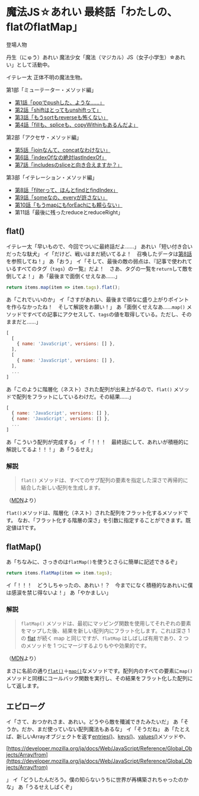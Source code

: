 # 魔法JS☆あれい 最終話「わたしの、flatのflatMap」

登場人物

丹生（にゅう）あれい
魔法少女「魔法（マジカル）JS（女子小学生）☆あれい」として活動中。

イテレー太
正体不明の魔法生物。

第1部「ミューテーター・メソッド編」
* [第1話「popでpushした、ような……」](https://qiita.com/8amjp/items/e44e707ccc8c95b4a40d)
* [第2話「shiftはとってもunshiftって」](https://qiita.com/8amjp/items/3fc1b2defd28ba1c2df3)
* [第3話「もうsortもreverseも怖くない」](https://qiita.com/8amjp/items/86f5294981fbebd3fe2d)
* [第4話「fillも、spliceも、copyWithinもあるんだよ」](https://qiita.com/8amjp/items/0741e35b70ea32711265)

第2部「アクセサ・メソッド編」
* [第5話「joinなんて、concatなわけない」](https://qiita.com/8amjp/items/229c41ad2146728abd89)
* [第6話「indexOfなの絶対lastIndexOf」](https://qiita.com/8amjp/items/f7e421722e419c1c0a7d)
* [第7話「includesのsliceと向き合えますか？」](https://qiita.com/8amjp/items/007ac192399225db3843)

第3部「イテレーション・メソッド編」
* [第8話「filterって、ほんとfindとfindIndex」](https://qiita.com/8amjp/items/f7014b09c5c2a6440a74)
* [第9話「someなの、everyが許さない」](https://qiita.com/8amjp/items/ec91d29f8f166b45efbb)
* [第10話「もうmapにもforEachにも頼らない」](https://qiita.com/8amjp/items/25859c085119cdceed89)
* 第11話「最後に残ったreduceとreduceRight」

## flat()

イテレー太「早いもので、今回でついに最終話だよ……」
あれい「短い付き合いだったな駄犬」
イ「だけど、戦いはまだ続いてるよ！　召喚したデータは[第8話](https://qiita.com/8amjp/items/f7014b09c5c2a6440a74)を参照してね！」
あ「おう」
イ「そして、最後の敵の弱点は、『記事で使われているすべてのタグ（`tags`）の一覧』だよ！　さあ、タグの一覧を`return`して敵を倒してよ！」
あ「最後まで面倒くせえなあ……」

```js
return items.map(item => item.tags).flat();
```

あ「これでいいのか」
イ「さすがあれい、最後まで頑なに盛り上がりポイントを作らなかったね！　そして解説をお願い！」
あ「面倒くせえなあ……`map()` メソッドですべての記事にアクセスして、`tags`の値を取得している。ただし、そのままだと……」

```js
[
  [
    { name: 'JavaScript', versions: [] },
  ],
  [
    { name: 'JavaScript', versions: [] },
  ],
  ...
]
```

あ「このように階層化（ネスト）された配列が出来上がるので、`flat()` メソッドで配列をフラットにしているわけだ。その結果……」

```js
[
  { name: 'JavaScript', versions: [] },
  { name: 'JavaScript', versions: [] },
  ...
]
```

あ「こういう配列が完成する」
イ「！！！　最終話にして、あれいが積極的に解説してるよ！！！」
あ「うるせえ」

### 解説

> `flat()` メソッドは、すべてのサブ配列の要素を指定した深さで再帰的に結合した新しい配列を生成します。

（[MDN](https://developer.mozilla.org/ja/docs/Web/JavaScript/Reference/Global_Objects/Array/flat)より）

`flat()`メソッドは、階層化（ネスト）された配列をフラット化するメソッドです。
なお、「フラット化する階層の深さ」を引数に指定することができます。既定値は1です。

## flatMap()

あ「ちなみに、さっきのは`flatMap()`を使うとさらに簡単に記述できるぞ」

```js
return items.flatMap(item => item.tags);
```

イ「！！！　どうしちゃったの、あれい！？　今までになく積極的なあれいに僕は感涙を禁じ得ないよ！」
あ「やかましい」

### 解説

> `flatMap()` メソッドは、最初にマッピング関数を使用してそれぞれの要素をマップした後、結果を新しい配列内にフラット化します。これは深さ 1 の [flat](https://developer.mozilla.org/ja/docs/Web/JavaScript/Reference/Global_Objects/Array/flat) が続く map と同じですが、`flatMap` はしばしば有用であり、2 つのメソッドを 1 つにマージするよりもやや効果的です。

（[MDN](https://developer.mozilla.org/ja/docs/Web/JavaScript/Reference/Global_Objects/Array/flatMap)より）

まさに名前の通り[`flat()`](https://developer.mozilla.org/ja/docs/Web/JavaScript/Reference/Global_Objects/Array/flat)＋[`map()`](https://developer.mozilla.org/ja/docs/Web/JavaScript/Reference/Global_Objects/Array/map)なメソッドです。配列内のすべての要素に`map()`メソッドと同様にコールバック関数を実行し、その結果をフラット化した配列にして返します。

## エピローグ

イ「さて、おつかれさま、あれい。どうやら敵を殲滅できたみたいだ」
あ「そうか。だか、まだ使っていない配列魔法もあるな」
イ「そうだね」
あ「たとえば、新しいArrayオブジェクトを返す[entries()](https://developer.mozilla.org/ja/docs/Web/JavaScript/Reference/Global_Objects/Array/entries)、[keys()](https://developer.mozilla.org/ja/docs/Web/JavaScript/Reference/Global_Objects/Array/keys)、[values()](https://developer.mozilla.org/ja/docs/Web/JavaScript/Reference/Global_Objects/Array/values)メソッドや、

[https://developer.mozilla.org/ja/docs/Web/JavaScript/Reference/Global_Objects/Array/from](https://developer.mozilla.org/ja/docs/Web/JavaScript/Reference/Global_Objects/Array/from)


」
イ「どうしたんだろう。僕の知らないうちに世界が再構築されちゃったのかな」
あ「うるせえしばくぞ」

<!--stackedit_data:
eyJoaXN0b3J5IjpbMTAxODcwMzExOCwtODQwNzg5ODI1LDExMT
kwMzE2MTddfQ==
-->